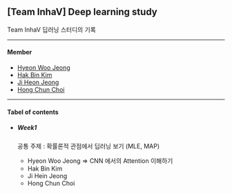 ## [Team InhaV] Deep learning study

Team InhaV 딥러닝 스터디의 기록

----

#### Member

* [Hyeon Woo Jeong](https://github.com/bnabis93)
* [Hak Bin Kim](https://github.com/Hakbin)
* [Ji Heon Jeong](https://github.com/JeongJiHeon)
* [Hong Chun Choi](https://github.com/hongchunchoi)

----

#### Tabel of contents

- ##### Week1  

  공통 주제 : 확률론적 관점에서 딥러닝 보기 (MLE, MAP)  
  
  - Hyeon Woo Jeong
    => CNN 에서의 Attention 이해하기
  - Hak Bin Kim
  - Ji Hein Jeong
  - Hong Chun Choi